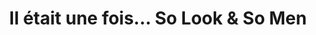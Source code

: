 ---
title: "Il était une fois... So Look & So Men"
url: /valognes/il-etait-une-fois-so-look-et-so-men/
shop: vêtements
---
